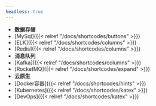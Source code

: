 ```yaml
---
headless: true
---
```



- **数据存储**
- [MySql]({{< relref "/docs/shortcodes/buttons" >}})
- [ELK]({{< relref "/docs/shortcodes/columns" >}})
- [Redis]({{< relref "/docs/shortcodes/columns" >}})
- **消息队列**
- [Kafka]({{< relref "/docs/shortcodes/columns" >}})
- [RocketMQ]({{< relref "/docs/shortcodes/expand" >}})
- **云原生**
- [Docker容器]({{< relref "/docs/shortcodes/hints" >}})
- [Kubernetes]({{< relref "/docs/shortcodes/katex" >}})
- [DevOps]({{< relref "/docs/shortcodes/katex" >}})
<br />
